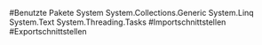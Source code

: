 #Benutzte Pakete
System
System.Collections.Generic
System.Linq
System.Text
System.Threading.Tasks
#Importschnittstellen
#Exportschnittstellen
